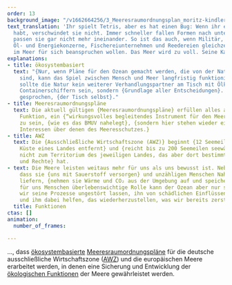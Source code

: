 ```yaml
---
order: 13
background_image: "/v1662664256/3_Meeresraumordnungsplan_moritz-kindler-unsplash_dblkkt_duzsem.jpg"
text_translation: 'Ihr spielt Tetris, aber es hat einen Bug: Wenn ihr eine Reihe gefüllt
  habt, verschwindet sie nicht. Immer schneller fallen Formen nach unten. Und plötzlich
  passen sie gar nicht mehr ineinander. So ist das auch, wenn Militär, Rohstoff-,
  Öl- und Energiekonzerne, Fischereiunternehmen und Reedereien gleichzeitig eine Fläche
  im Meer für sich beanspruchen wollen. Das Meer wird zu voll. Seine Kapazitäten gesprengt.'
explanations:
- title: ökosystembasiert
  text: "{Nur, wenn Pläne für den Ozean gemacht werden, die von der Natur aus gedacht
    sind, kann das Spiel zwischen Mensch und Meer langfristig funktionieren.} Dafür
    sollte die Natur kein weiterer Verhandlungspartner am Tisch mit Ölkonzernen und
    Containerschiffern sein, sondern {Grundlage aller Entscheidungen}. Oder bildlich
    gesprochen, {der Tisch selbst}."
- title: Meeresraumordnungspläne
  text: Die aktuell gültigen {Meeresraumordnungspläne} erfüllen alles andere als ihre
    Funktion, ein {“wirkungsvolles begleitendes Instrument für den Meeresnaturschutz”}
    zu sein, {wie es das BMUV nahelegt}, {sondern hier stehen wieder einmal die wirtschaftlichen
    Interessen über denen des Meeresschutzes.}
- title: AWZ
  text: Die {Ausschließliche Wirtschaftszone (AWZ)} beginnt {12 Seemeilen von der
    Küste eines Landes entfernt} und {reicht bis zu 200 Seemeilen seewärts}. Sie gehört
    nicht zum Territorium des jeweiligen Landes, das aber dort bestimmte {Pflichten
    und Rechte} hat.
- text: Die Meere leisten weitaus mehr für uns als uns bewusst ist. Neben der Tatsache,
    dass sie {uns mit Sauerstoff versorgen} und unzähligen Menschen Nahrung und Rohstoffe
    liefern, {nehmen sie Wärme und CO₂ aus der Umgebung auf und speichern sie}. Diese
    für uns Menschen überlebenswichtige Rolle kann der Ozean aber nur spielen, wenn
    wir seine Prozesse ungestört lassen, ihn von schädlichen Einflüssen verschonen
    und ihm dabei helfen, das wiederherzustellen, was wir bereits zerstört haben.
  title: Funktionen
ctas: []
animation:
  number_of_frames: 

---
```

…, dass [ökosystembasierte](# "ökosystembasiert") [Meeres­raumordnungspläne](# "Meeresraumordnungspläne") für die deutsche ausschließliche Wirtschaftszone ([AWZ](# "AWZ")) und die europäischen Meere erarbeitet werden, in denen eine Sicherung und Entwicklung der [ökologischen Funktionen](# "Funktionen") der Meere gewährleistet werden.